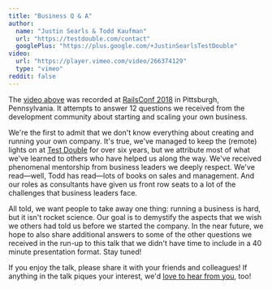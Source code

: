 ```yaml
---
title: "Business Q & A"
author:
  name: "Justin Searls & Todd Kaufman"
  url: "https://testdouble.com/contact"
  googlePlus: "https://plus.google.com/+JustinSearlsTestDouble"
video:
  url: "https://player.vimeo.com/video/266374129"
  type: "vimeo"
reddit: false
---
```


The [video above](https://vimeo.com/testdouble/business-q-and-a) was recorded
at [RailsConf 2018](https://www.railsconf.com) in Pittsburgh, Pennsylvania. It
attempts to answer 12 questions we received from the development community about
starting and scaling your own business.

We're the first to admit that we don't know everything about creating and
running your own company. It's true, we've managed to keep the (remote) lights
on at [Test Double](https://testdouble.com/agency) for over six years, but we
attribute most of what we've learned to others who have helped us along the way.
We've received phenomenal mentorship from business leaders we deeply respect.
We've read—well, Todd has read—lots of books on sales and management. And our
roles as consultants have given us front row seats to a lot of the challenges
that business leaders face.

All told, we want people to take away one thing: running a business is hard, but
it isn't rocket science. Our goal is to demystify the aspects that  we wish we
others had told us before we started the company. In the near future, we hope to
also share additional answers to some of the other questions we received in
the run-up to this talk that we didn't have time to include in a 40 minute
presentation format. Stay tuned!

If you enjoy the talk, please share it with your friends and colleagues! If
anything in the talk piques your interest, we'd [love to hear from
you](https://testdouble.com/contact), too!
